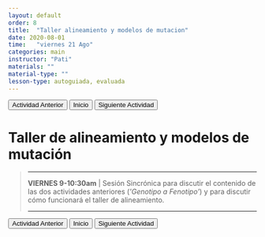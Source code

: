 ```yaml
---
layout: default
order: 8
title:  "Taller alineamiento y modelos de mutacion"
date: 2020-08-01
time:   "viernes 21 Ago"
categories: main
instructor: "Pati"
materials: ""
material-type: ""
lesson-type: autoguiada, evaluada
---
```


<a href="https://pesalerno.github.io/genetica-ago-2020/main/2020/06/08/7_geno-feno-2.html"><button>Actividad Anterior</button></a>		<a href="https://pesalerno.github.io/genetica-ago-2020/"><button>Inicio</button></a>    <a href="https://pesalerno.github.io/genetica-ago-2020/main/2020/06/09/9_proyectos-2.html"><button>Siguiente Actividad</button></a>

# Taller de alineamiento y modelos de mutación




> -------------------
> 
> **VIERNES 9-10:30am** | Sesión Sincrónica para discutir el contenido de las dos actividades anteriores (*'Genotipo a Fenotipo'*) y para discutir cómo funcionará el taller de alineamiento. 
> 
> ------------------------
 
 
 
<a href="https://pesalerno.github.io/genetica-ago-2020/main/2020/06/08/7_geno-feno-2.html"><button>Actividad Anterior</button></a>		<a href="https://pesalerno.github.io/genetica-ago-2020/"><button>Inicio</button></a>    <a href="https://pesalerno.github.io/genetica-ago-2020/main/2020/06/09/9_proyectos-2.html"><button>Siguiente Actividad</button></a>






